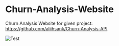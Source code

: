 # Churn-Analysis-Website

Churn Analysis Website for given project: https://github.com/aliihsank/Churn-Analysis-API

![Test](https://raw.githubusercontent.com/ahmsay/Churn-Analysis-Website/blob/master/screenshots/ss1.PNG)
